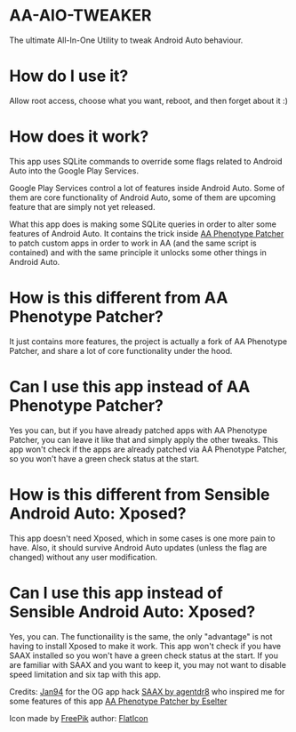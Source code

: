 # AA-AIO-TWEAKER

The ultimate All-In-One Utility to tweak Android Auto behaviour.

# How do I use it?

Allow root access, choose what you want, reboot, and then forget about it :)

# How does it work?

This app uses SQLite commands to override some flags related to Android Auto into the Google Play Services. 

Google Play Services control a lot of features inside Android Auto. Some of them are core functionality of Android Auto, some of them are upcoming feature that are simply not yet released.

What this app does is making some SQLite queries in order to alter some features of Android Auto. It contains the trick inside [AA Phenotype Patcher](https://github.com/Eselter/AA-Phenotype-Patcher) to patch custom apps in order to work in AA (and the same script is contained) and with the same principle it unlocks some other things in Android Auto.

# How is this different from AA Phenotype Patcher?

It just contains more features, the project is actually a fork of AA Phenotype Patcher, and share a lot of core functionality under the hood.

# Can I use this app instead of AA Phenotype Patcher?

Yes you can, but if you have already patched apps with AA Phenotype Patcher, you can leave it like that and simply apply the other tweaks. This app won't check if the apps are already patched via AA Phenotype Patcher, so you won't have a green check status at the start. 

# How is this different from Sensible Android Auto: Xposed?

This app doesn't need Xposed, which in some cases is one more pain to have. Also, it should survive Android Auto updates (unless the flag are changed) without any user modification.

# Can I use this app instead of Sensible Android Auto: Xposed?

Yes, you can. The functionaility is the same, the only "advantage" is not having to install Xposed to make it work. This app won't check if you have SAAX installed so you won't have a green check status at the start. If you are familiar with SAAX and you want to keep it, you may not want to disable speed limitation and six tap with this app.

Credits:
[Jan94](https://github.com/jan94) for the OG app hack
[SAAX by agentdr8](https://gitlab.com/agentdr8/saax) who inspired me for some features of this app
[AA Phenotype Patcher by Eselter](https://github.com/Eselter/AA-Phenotype-Patcher) 

Icon made by [FreePik](http://www.freepik.com/) author: [FlatIcon](https://www.flaticon.com/)
